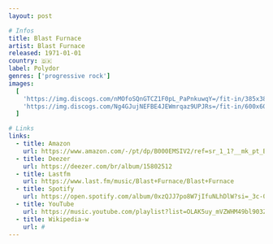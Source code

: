 ```yaml
---
layout: post

# Infos
title: Blast Furnace
artist: Blast Furnace
released: 1971-01-01
country: 🇩🇰
label: Polydor
genres: ['progressive rock']
images:
  [
    'https://img.discogs.com/nMOfoSQnGTCZ1F0pL_PaPnkuwqY=/fit-in/385x385/filters:strip_icc():format(jpeg):mode_rgb():quality(90)/discogs-images/R-4059104-1374497996-3242.jpeg.jpg',
    'https://img.discogs.com/Ng4GJujNEFBE4JEWmrqaz9UPJRs=/fit-in/600x605/filters:strip_icc():format(jpeg):mode_rgb():quality(90)/discogs-images/R-4059104-1451316067-3975.jpeg.jpg',
  ]

# Links
links:
  - title: Amazon
    url: https://www.amazon.com/-/pt/dp/B000EMSIV2/ref=sr_1_1?__mk_pt_BR=%C3%85M%C3%85%C5%BD%C3%95%C3%91&dchild=1&keywords=blast+furnace&qid=1614545658&s=music&sr=1-1&tag=kvnol08-20
  - title: Deezer
    url: https://deezer.com/br/album/15802512
  - title: Lastfm
    url: https://www.last.fm/music/Blast+Furnace/Blast+Furnace
  - title: Spotify
    url: https://open.spotify.com/album/0xzQJJ7po8W7jIfuNLhDlW?si=_3c-0yorTA2hn9n20Q_Zrw
  - title: YouTube
    url: https://music.youtube.com/playlist?list=OLAK5uy_mVZWHM49bl903Z9FIBOnFZ0Na-iX-7NRo
  - title: Wikipedia-w
    url: #
---
```


